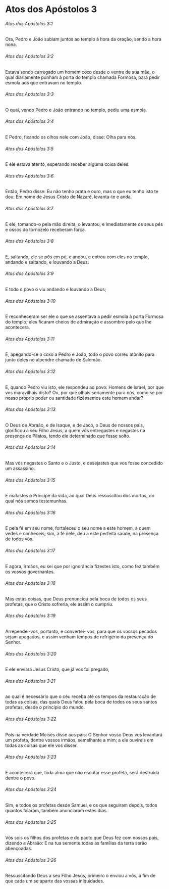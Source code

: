# Atos dos Apóstolos 3

###### Atos dos Apóstolos 3:1

Ora, Pedro e João subiam juntos ao templo à hora da oração, sendo a hora nona.

###### Atos dos Apóstolos 3:2

Estava sendo carregado um homem coxo desde o ventre de sua mãe, o qual diariamente punham à porta do templo chamada Formosa, para pedir esmola aos que entravam no templo.

###### Atos dos Apóstolos 3:3

O qual, vendo Pedro e João entrando no templo, pediu uma esmola.

###### Atos dos Apóstolos 3:4

E Pedro, fixando os olhos nele com João, disse: Olha para nós.

###### Atos dos Apóstolos 3:5

E ele estava atento, esperando receber alguma coisa deles.

###### Atos dos Apóstolos 3:6

Então, Pedro disse: Eu não tenho prata e ouro, mas o que eu tenho isto te dou: Em nome de Jesus Cristo de Nazaré, levanta-te e anda.

###### Atos dos Apóstolos 3:7

E ele, tomando-o pela mão direita, o levantou, e imediatamente os seus pés e ossos do tornozelo receberam força.

###### Atos dos Apóstolos 3:8

E, saltando, ele se pôs em pé, e andou, e entrou com eles no templo, andando e saltando, e louvando a Deus.

###### Atos dos Apóstolos 3:9

E todo o povo o viu andando e louvando a Deus;

###### Atos dos Apóstolos 3:10

E reconheceram ser ele o que se assentava a pedir esmola à porta Formosa do templo; eles ficaram cheios de admiração e assombro pelo que lhe acontecera.

###### Atos dos Apóstolos 3:11

E, apegando-se o coxo a Pedro e João, todo o povo correu atônito para junto deles no alpendre chamado de Salomão.

###### Atos dos Apóstolos 3:12

E, quando Pedro viu isto, ele respondeu ao povo: Homens de Israel, por que vos maravilhais disto? Ou, por que olhais seriamente para nós, como se por nosso próprio poder ou santidade fizéssemos este homem andar?

###### Atos dos Apóstolos 3:13

O Deus de Abraão, e de Isaque, e de Jacó, o Deus de nossos pais, glorificou a seu Filho Jesus, a quem vós entregastes e negastes na presença de Pilatos, tendo ele determinado que fosse solto.

###### Atos dos Apóstolos 3:14

Mas vós negastes o Santo e o Justo, e desejastes que vos fosse concedido um assassino.

###### Atos dos Apóstolos 3:15

E matastes o Príncipe da vida, ao qual Deus ressuscitou dos mortos, do qual nós somos testemunhas.

###### Atos dos Apóstolos 3:16

E pela fé em seu nome, fortaleceu o seu nome a este homem, a quem vedes e conheceis; sim, a fé nele, deu a este perfeita saúde, na presença de todos vós.

###### Atos dos Apóstolos 3:17

E agora, irmãos, eu sei que por ignorância fizestes isto, como fez também os vossos governantes.

###### Atos dos Apóstolos 3:18

Mas estas coisas, que Deus prenunciou pela boca de todos os seus profetas, que o Cristo sofreria, ele assim o cumpriu.

###### Atos dos Apóstolos 3:19

Arrependei-vos, portanto, e convertei- vos, para que os vossos pecados sejam apagados, e assim venham tempos de refrigério da presença do Senhor.

###### Atos dos Apóstolos 3:20

E ele enviará Jesus Cristo, que já vos foi pregado,

###### Atos dos Apóstolos 3:21

ao qual é necessário que o céu receba até os tempos da restauração de todas as coisas, das quais Deus falou pela boca de todos os seus santos profetas, desde o princípio do mundo.

###### Atos dos Apóstolos 3:22

Pois na verdade Moisés disse aos pais: O Senhor vosso Deus vos levantará um profeta, dentre vossos irmãos, semelhante a mim; a ele ouvireis em todas as coisas que ele vos disser.

###### Atos dos Apóstolos 3:23

E acontecerá que, toda alma que não escutar esse profeta, será destruída dentre o povo.

###### Atos dos Apóstolos 3:24

Sim, e todos os profetas desde Samuel, e os que seguiram depois, todos quantos falaram, também anunciaram estes dias.

###### Atos dos Apóstolos 3:25

Vós sois os filhos dos profetas e do pacto que Deus fez com nossos pais, dizendo a Abraão: E na tua semente todas as famílias da terra serão abençoadas.

###### Atos dos Apóstolos 3:26

Ressuscitando Deus a seu Filho Jesus, primeiro o enviou a vós, a fim de que cada um se aparte das vossas iniquidades.

